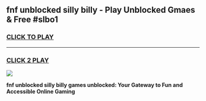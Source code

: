 
## fnf unblocked silly billy - Play Unblocked Gmaes & Free #slbo1
<h3>
<a href="https://news.freeplayer.one?title=fnf_unblocked_silly_billy&ref=27F">CLICK TO PLAY</a></h3>
<hr>

<h3>
<a href="https://news.freeplayer.one?title=fnf_unblocked_silly_billy&ref=27F">CLICK 2 PLAY</a>
  
</h3>

<a href="https://news.freeplayer.one?title=fnf_unblocked_silly_billy&ref=27F/"><img src="https://clearcache.store/games.png"></a>


**fnf unblocked silly billy games unblocked: Your Gateway to Fun and Accessible Online Gaming**
